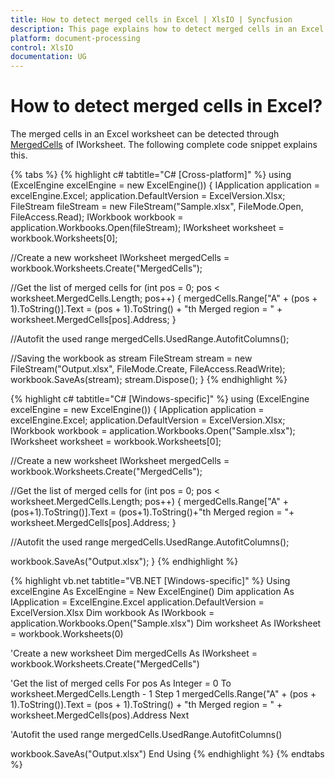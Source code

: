 ```yaml
---
title: How to detect merged cells in Excel | XlsIO | Syncfusion
description: This page explains how to detect merged cells in an Excel document using Syncfusion .NET Excel library (XlsIO).
platform: document-processing
control: XlsIO
documentation: UG
---
```


# How to detect merged cells in Excel?

The merged cells in an Excel worksheet can be detected through [MergedCells](https://help.syncfusion.com/cr/file-formats/Syncfusion.XlsIO.IWorksheet.html#Syncfusion_XlsIO_IWorksheet_MergedCells) of IWorksheet. The following complete code snippet explains this.

{% tabs %} 
{% highlight c# tabtitle="C# [Cross-platform]" %}
using (ExcelEngine excelEngine = new ExcelEngine())
{
  IApplication application = excelEngine.Excel;
  application.DefaultVersion = ExcelVersion.Xlsx;
  FileStream fileStream = new FileStream("Sample.xlsx", FileMode.Open, FileAccess.Read);
  IWorkbook workbook = application.Workbooks.Open(fileStream);
  IWorksheet worksheet = workbook.Worksheets[0];

  //Create a new worksheet
  IWorksheet mergedCells = workbook.Worksheets.Create("MergedCells");

  //Get the list of merged cells
  for (int pos = 0; pos < worksheet.MergedCells.Length; pos++)
  {
    mergedCells.Range["A" + (pos + 1).ToString()].Text = (pos + 1).ToString() + "th Merged region = " + worksheet.MergedCells[pos].Address;
  }

  //Autofit the used range
  mergedCells.UsedRange.AutofitColumns();

  //Saving the workbook as stream
  FileStream stream = new FileStream("Output.xlsx", FileMode.Create, FileAccess.ReadWrite);
  workbook.SaveAs(stream);
  stream.Dispose();
}
{% endhighlight %}

{% highlight c# tabtitle="C# [Windows-specific]" %}
using (ExcelEngine excelEngine = new ExcelEngine())
{
  IApplication application = excelEngine.Excel;
  application.DefaultVersion = ExcelVersion.Xlsx;
  IWorkbook workbook = application.Workbooks.Open("Sample.xlsx");
  IWorksheet worksheet = workbook.Worksheets[0];

  //Create a new worksheet
  IWorksheet mergedCells = workbook.Worksheets.Create("MergedCells");

  //Get the list of merged cells
  for (int pos = 0; pos < worksheet.MergedCells.Length; pos++)
  {
    mergedCells.Range["A" + (pos+1).ToString()].Text = (pos+1).ToString()+"th Merged region = "+ worksheet.MergedCells[pos].Address;
  }

  //Autofit the used range
  mergedCells.UsedRange.AutofitColumns();

  workbook.SaveAs("Output.xlsx");
}
{% endhighlight %}

{% highlight vb.net tabtitle="VB.NET [Windows-specific]" %}
Using excelEngine As ExcelEngine = New ExcelEngine()
  Dim application As IApplication = ExcelEngine.Excel
  application.DefaultVersion = ExcelVersion.Xlsx
  Dim workbook As IWorkbook = application.Workbooks.Open("Sample.xlsx")
  Dim worksheet As IWorksheet = workbook.Worksheets(0)

  'Create a new worksheet
  Dim mergedCells As IWorksheet = workbook.Worksheets.Create("MergedCells")

  'Get the list of merged cells
  For pos As Integer = 0 To worksheet.MergedCells.Length - 1 Step 1
    mergedCells.Range("A" + (pos + 1).ToString()).Text = (pos + 1).ToString() + "th Merged region = " + worksheet.MergedCells(pos).Address
  Next

  'Autofit the used range
  mergedCells.UsedRange.AutofitColumns()

  workbook.SaveAs("Output.xlsx")
End Using
{% endhighlight %}
{% endtabs %}
